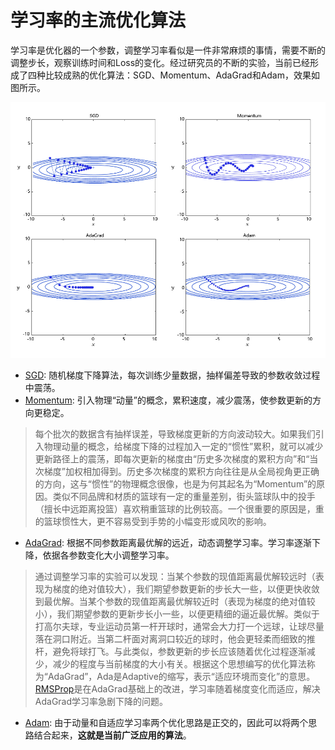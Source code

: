 # 学习率的主流优化算法
学习率是优化器的一个参数，调整学习率看似是一件非常麻烦的事情，需要不断的调整步长，观察训练时间和Loss的变化。经过研究员的不断的实验，当前已经形成了四种比较成熟的优化算法：SGD、Momentum、AdaGrad和Adam，效果如图所示。

![不同学习率算法效果示意图](./learning_rate.png)

- [SGD](https://www.paddlepaddle.org.cn/documentation/docs/zh/api/paddle/optimizer/SGD_cn.html#sgd): 随机梯度下降算法，每次训练少量数据，抽样偏差导致的参数收敛过程中震荡。     
- [Momentum](https://www.paddlepaddle.org.cn/documentation/docs/zh/api/paddle/optimizer/Momentum_cn.html#momentum): 引入物理“动量”的概念，累积速度，减少震荡，使参数更新的方向更稳定。      
> 每个批次的数据含有抽样误差，导致梯度更新的方向波动较大。如果我们引入物理动量的概念，给梯度下降的过程加入一定的“惯性”累积，就可以减少更新路径上的震荡，即每次更新的梯度由“历史多次梯度的累积方向”和“当次梯度”加权相加得到。历史多次梯度的累积方向往往是从全局视角更正确的方向，这与“惯性”的物理概念很像，也是为何其起名为“Momentum”的原因。类似不同品牌和材质的篮球有一定的重量差别，街头篮球队中的投手（擅长中远距离投篮）喜欢稍重篮球的比例较高。一个很重要的原因是，重的篮球惯性大，更不容易受到手势的小幅变形或风吹的影响。        
- [AdaGrad](https://www.paddlepaddle.org.cn/documentation/docs/zh/api/paddle/optimizer/Adagrad_cn.html#adagrad): 根据不同参数距离最优解的远近，动态调整学习率。学习率逐渐下降，依据各参数变化大小调整学习率。       
> 通过调整学习率的实验可以发现：当某个参数的现值距离最优解较远时（表现为梯度的绝对值较大），我们期望参数更新的步长大一些，以便更快收敛到最优解。当某个参数的现值距离最优解较近时（表现为梯度的绝对值较小），我们期望参数的更新步长小一些，以便更精细的逼近最优解。类似于打高尔夫球，专业运动员第一杆开球时，通常会大力打一个远球，让球尽量落在洞口附近。当第二杆面对离洞口较近的球时，他会更轻柔而细致的推杆，避免将球打飞。与此类似，参数更新的步长应该随着优化过程逐渐减少，减少的程度与当前梯度的大小有关。根据这个思想编写的优化算法称为“AdaGrad”，Ada是Adaptive的缩写，表示“适应环境而变化”的意思。[RMSProp](https://www.paddlepaddle.org.cn/documentation/docs/zh/api/paddle/optimizer/RMSProp_cn.html#rmsprop)是在AdaGrad基础上的改进，学习率随着梯度变化而适应，解决AdaGrad学习率急剧下降的问题。     
- [Adam](https://www.paddlepaddle.org.cn/documentation/docs/zh/api/paddle/optimizer/Adam_cn.html#adam): 由于动量和自适应学习率两个优化思路是正交的，因此可以将两个思路结合起来，**这就是当前广泛应用的算法**。